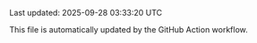 Last updated: 2025-09-28 03:33:20 UTC

This file is automatically updated by the GitHub Action workflow.

